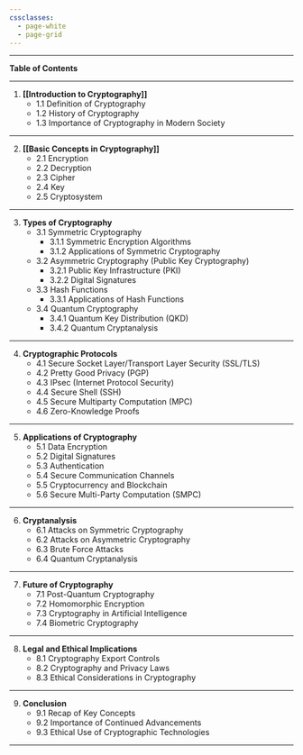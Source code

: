 ```yaml
---
cssclasses:
  - page-white
  - page-grid
---
```



---

**Table of Contents**

---

1. **[[Introduction to Cryptography]]**
   - 1.1 Definition of Cryptography
   - 1.2 History of Cryptography
   - 1.3 Importance of Cryptography in Modern Society

---

2. **[[Basic Concepts in Cryptography]]**
   - 2.1 Encryption
   - 2.2 Decryption
   - 2.3 Cipher
   - 2.4 Key
   - 2.5 Cryptosystem

---

3. **Types of Cryptography**
   - 3.1 Symmetric Cryptography
     - 3.1.1 Symmetric Encryption Algorithms
     - 3.1.2 Applications of Symmetric Cryptography
   - 3.2 Asymmetric Cryptography (Public Key Cryptography)
     - 3.2.1 Public Key Infrastructure (PKI)
     - 3.2.2 Digital Signatures
   - 3.3 Hash Functions
     - 3.3.1 Applications of Hash Functions
   - 3.4 Quantum Cryptography
     - 3.4.1 Quantum Key Distribution (QKD)
     - 3.4.2 Quantum Cryptanalysis

---

4. **Cryptographic Protocols**
   - 4.1 Secure Socket Layer/Transport Layer Security (SSL/TLS)
   - 4.2 Pretty Good Privacy (PGP)
   - 4.3 IPsec (Internet Protocol Security)
   - 4.4 Secure Shell (SSH)
   - 4.5 Secure Multiparty Computation (MPC)
   - 4.6 Zero-Knowledge Proofs

---

5. **Applications of Cryptography**
   - 5.1 Data Encryption
   - 5.2 Digital Signatures
   - 5.3 Authentication
   - 5.4 Secure Communication Channels
   - 5.5 Cryptocurrency and Blockchain
   - 5.6 Secure Multi-Party Computation (SMPC)

---

6. **Cryptanalysis**
   - 6.1 Attacks on Symmetric Cryptography
   - 6.2 Attacks on Asymmetric Cryptography
   - 6.3 Brute Force Attacks
   - 6.4 Quantum Cryptanalysis

---

7. **Future of Cryptography**
   - 7.1 Post-Quantum Cryptography
   - 7.2 Homomorphic Encryption
   - 7.3 Cryptography in Artificial Intelligence
   - 7.4 Biometric Cryptography

---

8. **Legal and Ethical Implications**
   - 8.1 Cryptography Export Controls
   - 8.2 Cryptography and Privacy Laws
   - 8.3 Ethical Considerations in Cryptography

---

9. **Conclusion**
   - 9.1 Recap of Key Concepts
   - 9.2 Importance of Continued Advancements
   - 9.3 Ethical Use of Cryptographic Technologies

---
